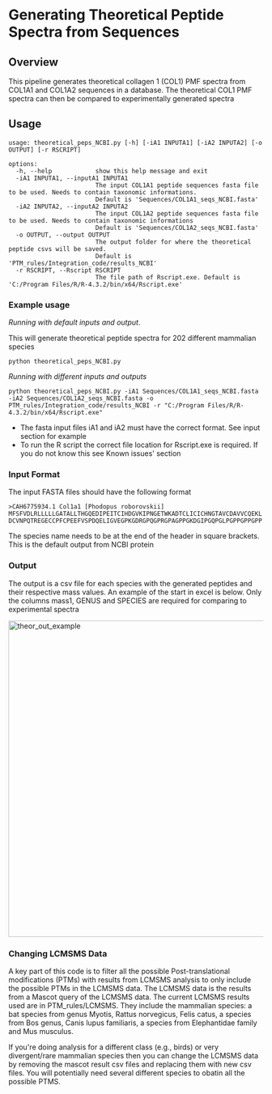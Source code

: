 # Generating Theoretical Peptide Spectra from Sequences
## Overview

This pipeline generates theoretical collagen 1 (COL1) PMF spectra from COL1A1 and COL1A2 sequences in a database. The theoretical COL1 PMF spectra can then be compared to experimentally generated spectra

## Usage
```
usage: theoretical_peps_NCBI.py [-h] [-iA1 INPUTA1] [-iA2 INPUTA2] [-o OUTPUT] [-r RSCRIPT]

options:
  -h, --help            show this help message and exit
  -iA1 INPUTA1, --inputA1 INPUTA1
                        The input COL1A1 peptide sequences fasta file to be used. Needs to contain taxonomic informations.
                        Default is 'Sequences/COL1A1_seqs_NCBI.fasta'
  -iA2 INPUTA2, --inputA2 INPUTA2
                        The input COL1A2 peptide sequences fasta file to be used. Needs to contain taxonomic informations
                        Default is 'Sequences/COL1A2_seqs_NCBI.fasta'
  -o OUTPUT, --output OUTPUT
                        The output folder for where the theoretical peptide csvs will be saved.
                        Default is 'PTM_rules/Integration_code/results_NCBI'
  -r RSCRIPT, --Rscript RSCRIPT
                        The file path of Rscript.exe. Default is 'C:/Program Files/R/R-4.3.2/bin/x64/Rscript.exe'
```

### Example usage
*Running with default inputs and output*. 

This will generate theoretical peptide spectra for 202 different mammalian species
```
python theoretical_peps_NCBI.py 
```

*Running with different inputs and outputs*
```
python theoretical_peps_NCBI.py -iA1 Sequences/COL1A1_seqs_NCBI.fasta -iA2 Sequences/COL1A2_seqs_NCBI.fasta -o PTM_rules/Integration_code/results_NCBI -r "C:/Program Files/R/R-4.3.2/bin/x64/Rscript.exe" 
```
- The fasta input files iA1 and iA2 must have the correct format. See input section for example
- To run the R script the correct file location for Rscript.exe is required. If you do not know this see Known issues' section

### Input Format
The input FASTA files should have the following format
```
>CAH6775934.1 Col1a1 [Phodopus roborovskii]
MFSFVDLRLLLLLGATALLTHGQEDIPEITCIHDGVKIPNGETWKADTCLICICHNGTAVCDAVVCQEKL
DCVNPQTREGECCPFCPEEFVSPDQELIGVEGPKGDRGPQGPRGPAGPPGKDGIPGQPGLPGPPGPPGPP
```
The species name needs to be at the end of the header in square brackets. This is the default output from NCBI protein

### Output
The output is a csv file for each species with the generated peptides and their respective mass values. 
An example of the start in excel is below. Only the columns mass1, GENUS and SPECIES are required for comparing to experimental spectra

<img width="625" alt="theor_out_example" src="https://github.com/TobyL98/RP1_m-z_speciesidentify/assets/158182593/a758da8c-da45-464d-b657-df312d919189">

### Changing LCMSMS Data
A key part of this code is to filter all the possible Post-translational modifications (PTMs) with results from LCMSMS analysis to only include the possible PTMs in the LCMSMS data.
The LCMSMS data is the results from a Mascot query of the LCMSMS data. The current LCMSMS results used are in PTM_rules/LCMSMS. They include the mammalian species: a bat species from genus Myotis, Rattus norvegicus, Felis catus, a species from Bos genus, Canis lupus familiaris, a species from Elephantidae family and Mus musculus.

If you're doing analysis for a different class (e.g., birds) or very divergent/rare mammalian species then you can change the LCMSMS data by removing the mascot result csv files and replacing them with new csv files. You will potentially need several different species to obatin all the possible PTMS.
